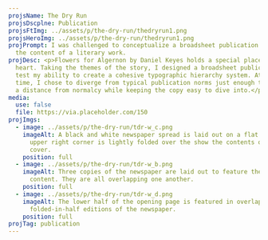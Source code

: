 ```yaml
---
projsName: The Dry Run
projsDscplne: Publication
projsFtImg: ../assets/p/the-dry-run/thedryrun1.png
projsHeroImg: ../assets/p/the-dry-run/thedryrun1.png
projPrompt: I was challenged to conceptualize a broadsheet publication based on
  the content of a literary work.
projDesc: <p>Flowers for Algernon by Daniel Keyes holds a special place in my
  heart. Taking the themes of the story, I designed a broadsheet publication to
  test my ability to create a cohesive typographic hierarchy system. At the same
  time, I chose to diverge from typical publication norms just enough to convey
  a distance from normalcy while keeping the copy easy to dive into.</p>
media:
  use: false
  file: https://via.placeholder.com/150
projImgs:
  - image: ../assets/p/the-dry-run/tdr-w_c.png
    imageAlt: A black and white newspaper spread is laid out on a flat surface. The
      upper right corner is lightly folded over the show the contents of the
      cover.
    position: full
  - image: ../assets/p/the-dry-run/tdr-w_b.png
    imageAlt: Three copies of the newspaper are laid out to feature the front page
      content. They are all overlapping one another.
    position: full
  - image: ../assets/p/the-dry-run/tdr-w_d.png
    imageAlt: The lower half of the opening page is featured in overlapping,
      folded-in-half editions of the newspaper.
    position: full
projTag: publication
---
```

